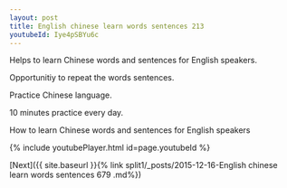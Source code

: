```yaml
---
layout: post
title: English chinese learn words sentences 213 
youtubeId: Iye4pSBYu6c
---
```

 
 
Helps to learn Chinese words and sentences for English speakers.

Opportunitiy to repeat the words sentences. 

Practice Chinese language. 
 
10 minutes practice every day. 
 
How to learn Chinese words and sentences for English speakers 
 
{% include youtubePlayer.html id=page.youtubeId %}
 
 
[Next]({{ site.baseurl }}{% link  split1/_posts/2015-12-16-English chinese learn words sentences 679 .md%})
 
